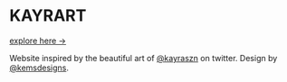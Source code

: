 # KAYRART

[explore here ->](https://kayrart.vercel.app/)

Website inspired by the beautiful art of [@kayraszn](https://twitter.com/kayraszn) on twitter.
Design by [@kemsdesigns](https://twitter.com/kemsdesigns).
